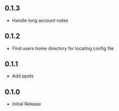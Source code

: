 ## 0.1.3

- Handle long account notes

## 0.1.2

- Find users home directory for locating config file

## 0.1.1

- Add ppids

## 0.1.0

- Initial Release
